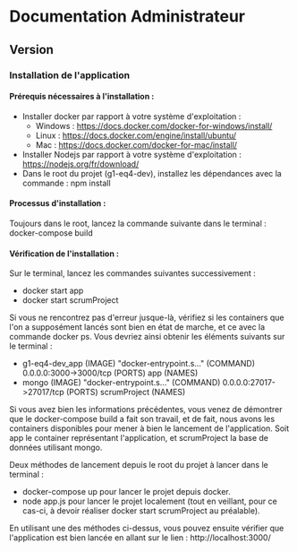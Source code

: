 # Documentation Administrateur

## Version 

### Installation de l'application

#### Prérequis nécessaires à l'installation :

- Installer docker par rapport à votre système d'exploitation :
    - Windows : https://docs.docker.com/docker-for-windows/install/
    - Linux : https://docs.docker.com/engine/install/ubuntu/
    - Mac : https://docs.docker.com/docker-for-mac/install/
- Installer Nodejs par rapport à votre système d'exploitation : https://nodejs.org/fr/download/
- Dans le root du projet (g1-eq4-dev), installez les dépendances avec la commande : npm install

#### Processus d'installation :

Toujours dans le root, lancez la commande suivante dans le terminal : docker-compose build

#### Vérification de l'installation :

Sur le terminal, lancez les commandes suivantes successivement :
- docker start app
- docker start scrumProject
    
Si vous ne rencontrez pas d'erreur jusque-là, vérifiez si les containers que l'on a supposément lancés sont bien en état de marche, et ce avec la commande docker ps.
Vous devriez ainsi obtenir les éléments suivants sur le terminal :
- g1-eq4-dev_app (IMAGE) "docker-entrypoint.s…" (COMMAND) 0.0.0.0:3000->3000/tcp (PORTS) app (NAMES)
- mongo (IMAGE) "docker-entrypoint.s…" (COMMAND) 0.0.0.0:27017->27017/tcp (PORTS) scrumProject (NAMES)
    
Si vous avez bien les informations précédentes, vous venez de démontrer que le docker-compose build a fait son travail, et de fait, nous avons les 
containers disponibles pour mener à bien le lancement de l'application. Soit app le container représentant l'application, et scrumProject la base de données utilisant mongo.

Deux méthodes de lancement depuis le root du projet à lancer dans le terminal :
- docker-compose up pour lancer le projet depuis docker.
- node app.js pour lancer le projet localement (tout en veillant, pour ce cas-ci, à devoir réaliser docker start scrumProject au préalable).
    
En utilisant une des méthodes ci-dessus, vous pouvez ensuite vérifier que l'application est bien lancée en allant sur le lien : http://localhost:3000/
